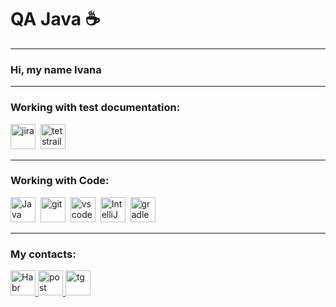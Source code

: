 # QA Java ☕
---
### Hi, my name Ivana 
---
### Working with test documentation:

<div>
  <img src="https://cdn.jsdelivr.net/gh/devicons/devicon/icons/jira/jira-original.svg" title="jira" alt="jira" width="40" height="40"/>&nbsp
  <img src="https://codahosted.io/packs/21236/unversioned/assets/LOGO/ba1091c59bab89cd2fd0f289622731fe16113d7b00905abe64759c313a4b73b76c1b0426076ed76cb74752234c734131df46992d5b8b48fc13e264240e4f7119f736cfeb64df36ded54b5cbf6198b9cadedf18dd0cac5c7dbcd16e6336c29363cd1292ba" title="testrail" alt="tetstrail" width="40" height="40"/>&nbsp
</div>

---
### Working with Code:

<div>
  <img src="https://github.com/IvanaLavansk/IvanaLavansk/assets/125771186/efc295c2-1766-4193-bc4a-4ef04d932620" title="Java" alt="Java" width="40" height="40"/>&nbsp
  <img src="https://upload.wikimedia.org/wikipedia/commons/c/c2/GitHub_Invertocat_Logo.svg" title="git" alt="git" width="40" height="40"/>&nbsp
  <img src="https://cdn.jsdelivr.net/gh/devicons/devicon/icons/vscode/vscode-original.svg" title="vscode" alt="vscode" width="40" height="40"/>&nbsp
  <img src="https://www.svgrepo.com/show/353906/intellij-idea.svg" title="IntelliJ IDEA" alt="IntelliJ IDEA" width="40" height="40"/>&nbsp
  <img src="https://www.svgrepo.com/show/353831/gradle.svg" title="gradle" alt="gradle" width="40" height="40"/>&nbsp
</div>

---
### My contacts:

  <div id="badges">
    <a href="https://career.habr.com/ivanalavansk" target="_blank">
      <img src="https://amonitoring.ru/upload/iblock/10a/10a180c6168f4bb69cc222f074a2191e.svg" width="40" height="40" alt="Habr" />
    </a>
    <a href="yantrai@mail.ru" target="_blank">
      <img src="https://cdn0.iconfinder.com/data/icons/social-flat-rounded-rects/512/mailru-512.png" width="40" height="40" alt="post" />
    </a>
    <a href="https://t.me/lavansk" target="_blank">
      <img src="https://cdn-icons-png.flaticon.com/512/2111/2111644.png" width="40" height="40" alt="tg" />
    </a>
  </div>
